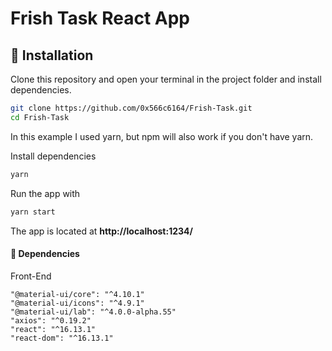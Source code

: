 # Frish Task React App

## 📖 Installation

Clone this repository and open your terminal in the project folder and install dependencies.

```bash
git clone https://github.com/0x566c6164/Frish-Task.git
cd Frish-Task
```

In this example I used yarn, but npm will also work if you don't have yarn.

Install dependencies

```bash
yarn
```

Run the app with

```bash
yarn start
```

The app is located at **http://localhost:1234/**

#### 🎁 Dependencies

Front-End

    "@material-ui/core": "^4.10.1"
    "@material-ui/icons": "^4.9.1"
    "@material-ui/lab": "^4.0.0-alpha.55"
    "axios": "^0.19.2"
    "react": "^16.13.1"
    "react-dom": "^16.13.1"
